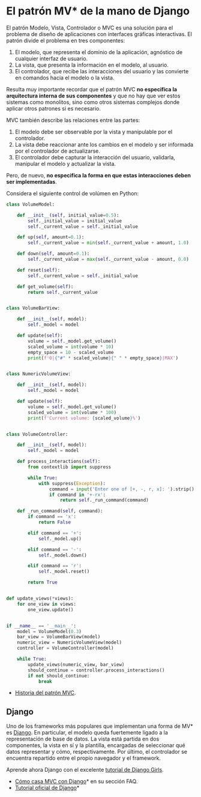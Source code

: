 # El patrón MV\* de la mano de Django

El patrón Modelo, Vista, Controlador o MVC es una solución para el problema de
diseño de aplicaciones con interfaces gráficas interactivas. El patrón divide
el problema en tres componentes:

1. El modelo, que representa el dominio de la aplicación, agnóstico de
cualquier interfaz de usuario.
2. La vista, que presenta la información en el modelo, al usuario.
3. El controlador, que recibe las interacciones del usuario y las convierte
en comandos hacia el modelo o la vista.

Resulta muy importante recordar que el patrón MVC **no especifica la
arquitectura interna de sus componentes** y que no hay que ver estos sistemas
como monolitos, sino como otros sistemas complejos donde aplicar otros
patrones si es necesario.

MVC también describe las relaciones entre las partes:

1. El modelo debe ser observable por la vista y manipulable por el controlador.
2. La vista debe reaccionar ante los cambios en el modelo y ser informada por
el controlador de actualizarse.
3. El controlador debe capturar la interacción del usuario, validarla,
manipular el modelo y actualizar la vista.

Pero, de nuevo, **no especifica la forma en que estas interacciones deben ser
implementadas**.

Considera el siguiente control de volúmen en Python:

```python
class VolumeModel:

    def __init__(self, initial_value=0.5):
        self._initial_value = initial_value
        self._current_value = self._initial_value

    def up(self, amount=0.1):
        self._current_value = min(self._current_value + amount, 1.0)

    def down(self, amount=0.1):
        self._current_value = max(self._current_value - amount, 0.0)

    def reset(self):
        self._current_value = self._initial_value

    def get_volume(self):
        return self._current_value


class VolumeBarView:

    def __init__(self, model):
        self._model = model

    def update(self):
        volume = self._model.get_volume()
        scaled_volume = int(volume * 10)
        empty_space = 10 - scaled_volume
        print(f'0|{"#" * scaled_volume}{" " * empty_space}|MAX')


class NumericVolumeView:

    def __init__(self, model):
        self._model = model

    def update(self):
        volume = self._model.get_volume()
        scaled_volume = int(volume * 100)
        print(f'Current volume: {scaled_volume}%')


class VolumeController:

    def __init__(self, model):
        self._model = model

    def process_interactions(self):
        from contextlib import suppress

        while True:
            with suppress(Exception):
                command = input('Enter one of [+, -, r, x]: ').strip()[0].lower()
                if command in '+-rx':
                    return self._run_command(command)

    def _run_command(self, command):
        if command == 'x':
            return False

        elif command == '+':
            self._model.up()

        elif command == '-':
            self._model.down()

        elif command == 'r':
            self._model.reset()

        return True


def update_views(*views):
    for one_view in views:
        one_view.update()


if __name__ == '__main__':
    model = VolumeModel(0.3)
    bar_view = VolumeBarView(model)
    numeric_view = NumericVolumeView(model)
    controller = VolumeController(model)

    while True:
        update_views(numeric_view, bar_view)
        should_continue = controller.process_interactions()
        if not should_continue:
            break

```

* [Historia del patrón MVC](https://en.wikipedia.org/wiki/Model%E2%80%93view%E2%80%93controller#History).

## Django

Uno de los frameworks más populares que implementan una forma de MV\* es
[Django](https://www.djangoproject.com/). En particular, el modelo queda
fuertemente ligado a la representación de base de datos. La vista
está partida en dos componentes, la vista en sí y la plantilla, encargadas
de seleccionar qué datos representar y cómo, respectivamente. Por último, el
controlador se encuentra repartido entre el propio navegador y el framework.

Aprende ahora Django con el excelente
[tutorial de Django Girls](https://tutorial.djangogirls.org/es/).

* [Cómo casa MVC con Django](https://docs.djangoproject.com/en/2.2/faq/general/#django-appears-to-be-a-mvc-framework-but-you-call-the-controller-the-view-and-the-view-the-template-how-come-you-don-t-use-the-standard-names)* en su sección FAQ.
* [Tutorial oficial de Django](https://docs.djangoproject.com/en/2.2/intro/tutorial01/)*
